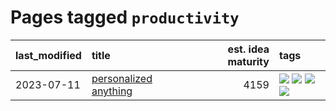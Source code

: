 # Pages tagged `productivity`

|last_modified|title|est. idea maturity|tags
|:---|:---|---:|:---|
|2023-07-11|[personalized anything](../personalized_anything.md)|4159|[![](https://img.shields.io/badge/tag-gdpr_data_export-274569)](../tags/gdpr_data_export.md) [![](https://img.shields.io/badge/tag-llm-496a1)](../tags/llm.md) [![](https://img.shields.io/badge/tag-personalization-fe6d78)](../tags/personalization.md) [![](https://img.shields.io/badge/tag-productivity-4377c4)](../tags/productivity.md)|